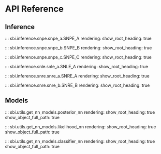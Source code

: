 # API Reference

## Inference

::: sbi.inference.snpe.snpe_a.SNPE_A
    rendering:
      show_root_heading: true

::: sbi.inference.snpe.snpe_b.SNPE_B
    rendering:
      show_root_heading: true

::: sbi.inference.snpe.snpe_c.SNPE_C
    rendering:
      show_root_heading: true

::: sbi.inference.snle.snle_a.SNLE_A
    rendering:
      show_root_heading: true

::: sbi.inference.snre.snre_a.SNRE_A
    rendering:
      show_root_heading: true

::: sbi.inference.snre.snre_b.SNRE_B
    rendering:
      show_root_heading: true


## Models

::: sbi.utils.get_nn_models.posterior_nn
    rendering:
      show_root_heading: true
      show_object_full_path: true


::: sbi.utils.get_nn_models.likelihood_nn
    rendering:
      show_root_heading: true
      show_object_full_path: true


::: sbi.utils.get_nn_models.classifier_nn
    rendering:
      show_root_heading: true
      show_object_full_path: true
